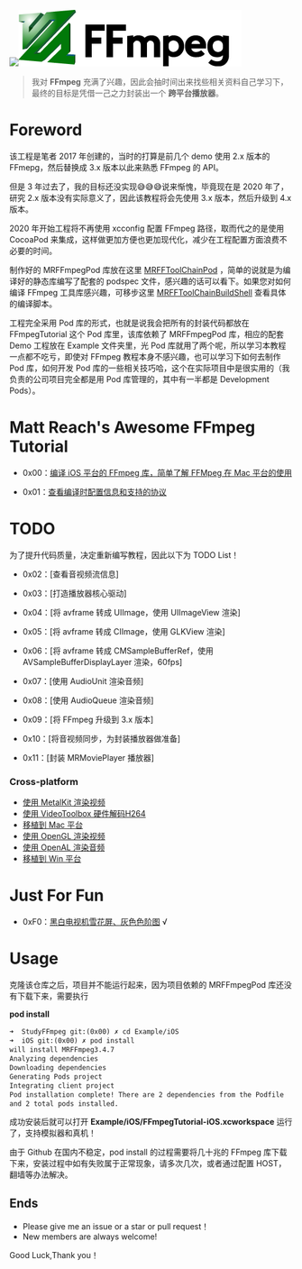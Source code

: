 
![](md/imgs/MR-16-9.png)[![](md/imgs/ffmpeg.png)](http://ffmpeg.org/) 


> 我对 **FFmpeg** 充满了兴趣，因此会抽时间出来找些相关资料自己学习下，最终的目标是凭借一己之力封装出一个 **跨平台播放器**。

# Foreword

该工程是笔者 2017 年创建的，当时的打算是前几个 demo 使用 2.x 版本的 FFmepg，然后替换成 3.x 版本以此来熟悉 FFmpeg 的 API。

但是 3 年过去了，我的目标还没实现😅😅😅说来惭愧，毕竟现在是 2020 年了，研究 2.x 版本没有实际意义了，因此该教程将会先使用 3.x 版本，然后升级到 4.x 版本。

2020 年开始工程将不再使用 xcconfig 配置 FFmpeg 路径，取而代之的是使用 CocoaPod 来集成，这样做更加方便也更加现代化，减少在工程配置方面浪费不必要的时间。

制作好的 MRFFmpegPod 库放在这里 [MRFFToolChainPod](https://github.com/debugly/MRFFToolChainPod) ，简单的说就是为编译好的静态库编写了配套的 podspec 文件，感兴趣的话可以看下。如果您对如何编译 FFmpeg 工具库感兴趣，可移步这里 [MRFFToolChainBuildShell](https://github.com/debugly/MRFFToolChainBuildShell) 查看具体的编译脚本。

工程完全采用 Pod 库的形式，也就是说我会把所有的封装代码都放在 FFmpegTutorial 这个 Pod 库里，该库依赖了 MRFFmpegPod 库，相应的配套 Demo 工程放在 Example 文件夹里，光 Pod 库就用了两个呢，所以学习本教程一点都不吃亏，即使对 FFmpeg 教程本身不感兴趣，也可以学习下如何去制作 Pod 库，如何开发 Pod 库的一些相关技巧哈，这个在实际项目中是很实用的（我负责的公司项目完全都是用 Pod 库管理的，其中有一半都是 Development Pods）。

# Matt Reach's Awesome FFmpeg Tutorial

- 0x00：[编译 iOS 平台的 FFmpeg 库，简单了解 FFMpeg 在 Mac 平台的使用](md/0x00.md) 

- 0x01：[查看编译时配置信息和支持的协议](md/0x01.md)

# TODO

为了提升代码质量，决定重新编写教程，因此以下为 TODO List！

- 0x02：[查看音视频流信息]

- 0x03：[打造播放器核心驱动]

- 0x04：[将 avframe 转成 UIImage，使用 UIImageView 渲染]

- 0x05：[将 avframe 转成 CIImage，使用 GLKView 渲染]

- 0x06：[将 avframe 转成 CMSampleBufferRef，使用 AVSampleBufferDisplayLayer 渲染，60fps]

- 0x07：[使用 AudioUnit 渲染音频]

- 0x08：[使用 AudioQueue 渲染音频]

- 0x09：[将 FFmpeg 升级到 3.x 版本]

- 0x10：[将音视频同步，为封装播放器做准备]

- 0x11：[封装 MRMoviePlayer 播放器]

### Cross-platform

- [使用 MetalKit 渲染视频]()
- [使用 VideoToolbox 硬件解码H264]()
- [移植到 Mac 平台](md/012.md)
- [使用 OpenGL 渲染视频](md/013.md)
- [使用 OpenAL 渲染音频](md/014.md)
- [移植到 Win 平台](md/016.md)

# Just For Fun

- 0xF0：[黑白电视机雪花屏、灰色色阶图](md/006-1.md) √

# Usage

克隆该仓库之后，项目并不能运行起来，因为项目依赖的 MRFFmpegPod 库还没有下载下来，需要执行

**pod install**

```
➜  StudyFFmpeg git:(0x00) ✗ cd Example/iOS 
➜  iOS git:(0x00) ✗ pod install
will install MRFFmpeg3.4.7
Analyzing dependencies
Downloading dependencies
Generating Pods project
Integrating client project
Pod installation complete! There are 2 dependencies from the Podfile and 2 total pods installed.
```

成功安装后就可以打开 **Example/iOS/FFmpegTutorial-iOS.xcworkspace** 运行了，支持模拟器和真机！

由于 Github 在国内不稳定，pod install 的过程需要将几十兆的 FFmpeg 库下载下来，安装过程中如有失败属于正常现象，请多次几次，或者通过配置 HOST，翻墙等办法解决。

## Ends

- Please give me an issue or a star or pull request！
- New members are always welcome!

Good Luck,Thank you！
